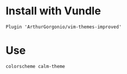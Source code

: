 # Install with Vundle

```
Plugin 'ArthurGorgonio/vim-themes-improved'
```

# Use

```
colorscheme calm-theme
```
